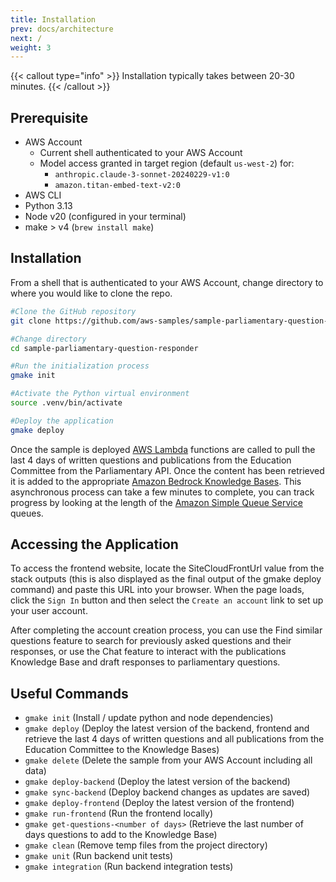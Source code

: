 ```yaml
---
title: Installation
prev: docs/architecture
next: /
weight: 3
---
```


<!--
Copyright Amazon.com, Inc. or its affiliates. All Rights Reserved.
SPDX-License-Identifier: MIT-0
-->

{{< callout type="info" >}}
Installation typically takes between 20-30 minutes.
{{< /callout >}}

## Prerequisite

* AWS Account
    * Current shell authenticated to your AWS Account
    * Model access granted in target region (default `us-west-2`) for:
        * `anthropic.claude-3-sonnet-20240229-v1:0`
        * `amazon.titan-embed-text-v2:0`
* AWS CLI
* Python 3.13
* Node v20 (configured in your terminal)
* make > v4 (`brew install make`)

## Installation

From a shell that is authenticated to your AWS Account, change directory to where you would like to clone the repo.

```sh
#Clone the GitHub repository
git clone https://github.com/aws-samples/sample-parliamentary-question-responder.git

#Change directory
cd sample-parliamentary-question-responder

#Run the initialization process
gmake init

#Activate the Python virtual environment
source .venv/bin/activate

#Deploy the application
gmake deploy
 ```

 Once the sample is deployed [AWS Lambda](https://aws.amazon.com/lambda/) functions are called to pull the last 4 days of written questions and publications from the Education Committee from the Parliamentary API. Once the content has been retrieved it is added to the appropriate [Amazon Bedrock Knowledge Bases](https://aws.amazon.com/bedrock/knowledge-bases/). This asynchronous process can take a few minutes to complete, you can track progress by looking at the length of the [Amazon Simple Queue Service](https://aws.amazon.com/sqs/) queues.

## Accessing the Application
To access the frontend website, locate the SiteCloudFrontUrl value from the stack outputs (this is also displayed as the final output of the gmake deploy command) and paste this URL into your browser. When the page loads, click the `Sign In` button and then select the `Create an account` link to set up your user account.

After completing the account creation process, you can use the Find similar questions feature to search for previously asked questions and their responses, or use the Chat feature to interact with the publications Knowledge Base and draft responses to parliamentary questions.

## Useful Commands
* `gmake init` (Install / update python and node dependencies)
* `gmake deploy` (Deploy the latest version of the backend, frontend and retrieve the last 4 days of written questions and all publications from the Education Committee to the Knowledge Bases)
* `gmake delete` (Delete the sample from your AWS Account including all data)
* `gmake deploy-backend` (Deploy the latest version of the backend)
* `gmake sync-backend` (Deploy backend changes as updates are saved)
* `gmake deploy-frontend` (Deploy the latest version of the frontend)
* `gmake run-frontend` (Run the frontend locally)
* `gmake get-questions-<number of days>` (Retrieve the last number of days questions to add to the Knowledge Base)
* `gmake clean` (Remove temp files from the project directory)
* `gmake unit` (Run backend unit tests)
* `gmake integration` (Run backend integration tests)